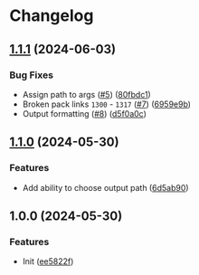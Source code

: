 # Changelog

## [1.1.1](https://github.com/Flapperoo/BeatmapPacker/compare/v1.1.0...v1.1.1) (2024-06-03)


### Bug Fixes

* Assign path to args ([#5](https://github.com/Flapperoo/BeatmapPacker/issues/5)) ([80fbdc1](https://github.com/Flapperoo/BeatmapPacker/commit/80fbdc1545d53c6e0effeb695ff26b5ca165ebdd))
* Broken pack links `1300` - `1317` ([#7](https://github.com/Flapperoo/BeatmapPacker/issues/7)) ([6959e9b](https://github.com/Flapperoo/BeatmapPacker/commit/6959e9b356182cb33b21e1d1d0c8e4176f0abc45))
* Output formatting ([#8](https://github.com/Flapperoo/BeatmapPacker/issues/8)) ([d5f0a0c](https://github.com/Flapperoo/BeatmapPacker/commit/d5f0a0c491d7b128dba30b6b9f74af53c42c2cfe))

## [1.1.0](https://github.com/Flapperoo/BeatmapPacker/compare/v1.0.0...v1.1.0) (2024-05-30)


### Features

* Add ability to choose output path ([6d5ab90](https://github.com/Flapperoo/BeatmapPacker/commit/6d5ab9075e32fdf43a2a6a336eb8a2c0c60dc031))

## 1.0.0 (2024-05-30)


### Features

* Init ([ee5822f](https://github.com/Flapperoo/BeatmapPacker/commit/ee5822f1c5bdcc45e75a644fdccfdd36a299a95f))
